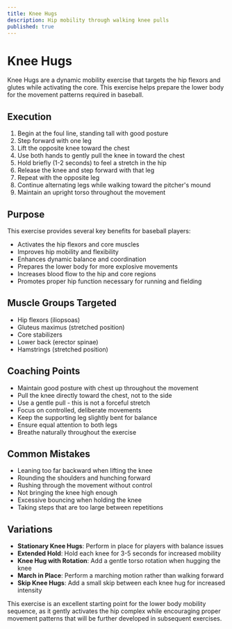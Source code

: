 ```yaml
---
title: Knee Hugs
description: Hip mobility through walking knee pulls
published: true
---
```


# Knee Hugs

Knee Hugs are a dynamic mobility exercise that targets the hip flexors and glutes while activating the core. This exercise helps prepare the lower body for the movement patterns required in baseball.

## Execution

1. Begin at the foul line, standing tall with good posture
2. Step forward with one leg
3. Lift the opposite knee toward the chest
4. Use both hands to gently pull the knee in toward the chest
5. Hold briefly (1-2 seconds) to feel a stretch in the hip
6. Release the knee and step forward with that leg
7. Repeat with the opposite leg
8. Continue alternating legs while walking toward the pitcher's mound
9. Maintain an upright torso throughout the movement

## Purpose

This exercise provides several key benefits for baseball players:

- Activates the hip flexors and core muscles
- Improves hip mobility and flexibility
- Enhances dynamic balance and coordination
- Prepares the lower body for more explosive movements
- Increases blood flow to the hip and core regions
- Promotes proper hip function necessary for running and fielding

## Muscle Groups Targeted

- Hip flexors (iliopsoas)
- Gluteus maximus (stretched position)
- Core stabilizers
- Lower back (erector spinae)
- Hamstrings (stretched position)

## Coaching Points

- Maintain good posture with chest up throughout the movement
- Pull the knee directly toward the chest, not to the side
- Use a gentle pull - this is not a forceful stretch
- Focus on controlled, deliberate movements
- Keep the supporting leg slightly bent for balance
- Ensure equal attention to both legs
- Breathe naturally throughout the exercise

## Common Mistakes

- Leaning too far backward when lifting the knee
- Rounding the shoulders and hunching forward
- Rushing through the movement without control
- Not bringing the knee high enough
- Excessive bouncing when holding the knee
- Taking steps that are too large between repetitions

## Variations

- **Stationary Knee Hugs**: Perform in place for players with balance issues
- **Extended Hold**: Hold each knee for 3-5 seconds for increased mobility
- **Knee Hug with Rotation**: Add a gentle torso rotation when hugging the knee
- **March in Place**: Perform a marching motion rather than walking forward
- **Skip Knee Hugs**: Add a small skip between each knee hug for increased intensity

This exercise is an excellent starting point for the lower body mobility sequence, as it gently activates the hip complex while encouraging proper movement patterns that will be further developed in subsequent exercises.
